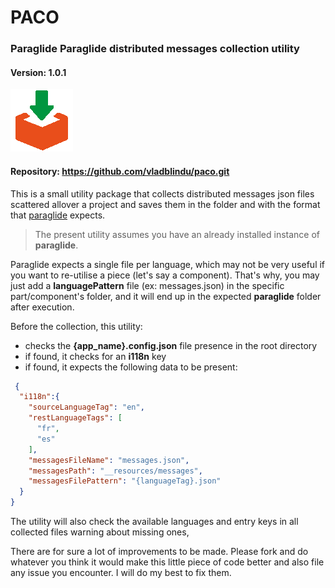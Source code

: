 # PACO
### Paraglide Paraglide distributed messages collection utility
#### Version: 1.0.1
![icon100.png](__resources%2Ficon100.png)
#### Repository: https://github.com/vladblindu/paco.git

This is a small utility package that collects distributed messages json files
scattered allover a project and saves them in the folder and with the format
that [paraglide](https://inlang.com/m/gerre34r/library-inlang-paraglideJs) expects.

>The present utility assumes you have an already installed instance of **paraglide**.

Paraglide expects a single file per language, which may not be very useful if you
want to re-utilise a piece (let's say a component). That's why, you may just add a **languagePattern**
file (ex: messages.json) in the specific part/component's folder, and it will end up in
the expected **paraglide** folder after execution.

Before the collection, this utility:

- checks the **{app_name}.config.json** file presence in the root directory
- if found, it checks for an **i118n** key
- if found, it expects the following data to be present:

```json
 {
  "i118n":{
    "sourceLanguageTag": "en",
    "restLanguageTags": [
      "fr",
      "es"
    ],
    "messagesFileName": "messages.json",
    "messagesPath": "__resources/messages",
    "messagesFilePattern": "{languageTag}.json"
  }
}
```

The utility will also check the available languages and entry keys in all collected files
warning about missing ones,

There are for sure a lot of improvements to be made. Please fork and
do whatever you think it would make this little piece of code better and
also file any issue you encounter. I will do my best to fix them.

